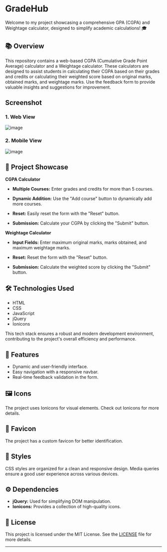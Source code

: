 
# GradeHub


Welcome to my project showcasing a comprehensive GPA (CGPA) and Weightage calculator, designed to simplify academic calculations!  🎓

## 📚 Overview

This repository contains a web-based CGPA (Cumulative Grade Point Average) calculator and a Weightage calculator. These calculators are designed to assist students in calculating their CGPA based on their grades and credits or calculating their weighted score based on original marks, obtained marks, and weightage marks. Use the feedback form to provide valuable insights and suggestions for improvement.

## Screenshot

### 1. Web View  
![image](https://github.com/user-attachments/assets/2a1ebba3-1f17-4c2d-8add-276fdad37fc5)

### 2. Mobile View  
![image](https://github.com/user-attachments/assets/46c38573-871c-4fef-8bd1-b817f73d9bc3)


## 🚀 Project Showcase

**CGPA Calculator**

- **Multiple Courses:** Enter grades and credits for more than 5 courses.

- **Dynamic Addition:** Use the "Add course" button to dynamically add more courses.

- **Reset:** Easily reset the form with the "Reset" button.

- **Submission:** Calculate your CGPA by clicking the "Submit" button.

**Weightage Calculator**

- **Input Fields:** Enter maximum original marks, marks obtained, and maximum weightage marks.

- **Reset:** Reset the form with the "Reset" button.

- **Submission:** Calculate the weighted score by clicking the "Submit" button.

## 🛠️ Technologies Used

- HTML
- CSS
- JavaScript
- jQuery
- Ionicons

 This tech stack ensures a robust and modern development environment, contributing to the project's overall efficiency and performance.

## 🌈 Features

- Dynamic and user-friendly interface.
- Easy navigation with a responsive navbar.
- Real-time feedback validation in the form.
  
## 🖼️ Icons
The project uses Ionicons for visual elements. Check out Ionicons for more details.

## 🚀 Favicon

The project has a custom favicon for better identification.

## 🎨 Styles

CSS styles are organized for a clean and responsive design. Media queries ensure a good user experience across various devices.

## ⚙️ Dependencies 

- **jQuery:** Used for simplifying DOM manipulation.
- **Ionicons:** Provides a collection of high-quality icons.
  
## 📄 License

This project is licensed under the MIT License. See the [LICENSE](LICENSE) file for more details.

---
